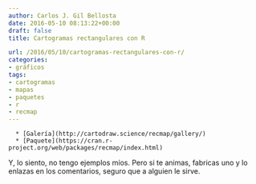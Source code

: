 ```yaml
---
author: Carlos J. Gil Bellosta
date: 2016-05-10 08:13:22+00:00
draft: false
title: Cartogramas rectangulares con R

url: /2016/05/10/cartogramas-rectangulares-con-r/
categories:
- gráficos
tags:
- cartogramas
- mapas
- paquetes
- r
- recmap
---
```



	  * [Galería](http://cartodraw.science/recmap/gallery/)
	  * [Paquete](https://cran.r-project.org/web/packages/recmap/index.html)


Y, lo siento, no tengo ejemplos míos. Pero si te animas, fabricas uno y lo enlazas en los comentarios, seguro que a alguien le sirve.



